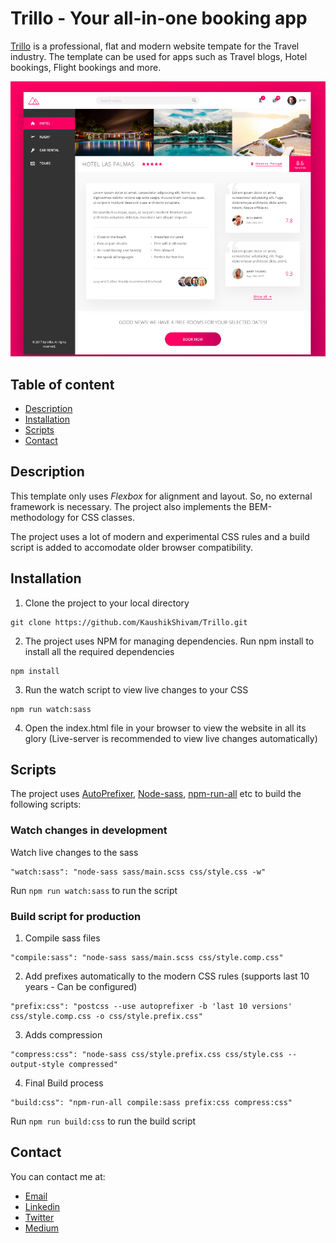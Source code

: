 # Trillo - Your all-in-one booking app


[Trillo](https://raw.githack.com/KaushikShivam/Trillo/master/index.html) is a professional, flat and modern website tempate for the Travel industry. The template can be used for apps such as Travel blogs, Hotel bookings, Flight bookings and more.

![Trillo Screenshot](img/SVG/screenshot.png)

## Table of content
- [Description](#description)
- [Installation](#installation)
- [Scripts](#scripts)
- [Contact](#contact)



## Description
This template only uses *Flexbox* for alignment and layout. So, no external framework is necessary. 
The project also implements the BEM-methodology for CSS classes. 

The project uses a lot of modern and experimental CSS rules and a build script is added to accomodate older browser compatibility.

## Installation

1. Clone the project to your local directory
```
git clone https://github.com/KaushikShivam/Trillo.git
```

2. The project uses NPM for managing dependencies. Run npm install to install all the required dependencies
```
npm install
```
3. Run the watch script to view live changes to your CSS
```
npm run watch:sass
```
4. Open the index.html file in your browser to view the website in all its glory (Live-server is recommended to view live changes automatically)


## Scripts
The project uses [AutoPrefixer](https://github.com/postcss/autoprefixer), [Node-sass](https://github.com/sass/node-sass), [npm-run-all](https://www.npmjs.com/package/npm-run-all) etc to build the following scripts:

### Watch changes in development
Watch live changes to the sass
```
"watch:sass": "node-sass sass/main.scss css/style.css -w"
```
Run ```npm run watch:sass``` to run the script

### Build script for production

1. Compile sass files
```
"compile:sass": "node-sass sass/main.scss css/style.comp.css"
```

2. Add prefixes automatically to the modern CSS rules (supports last 10 years - Can be configured)
```
"prefix:css": "postcss --use autoprefixer -b 'last 10 versions' css/style.comp.css -o css/style.prefix.css"
```

3. Adds compression
```
"compress:css": "node-sass css/style.prefix.css css/style.css --output-style compressed"
```
4. Final Build process
```
"build:css": "npm-run-all compile:sass prefix:css compress:css"
```

Run ```npm run build:css``` to run the build script

## Contact
You can contact me at:
- [Email](shivamkaushikofficial@gmail.com)
- [Linkedin](https://www.linkedin.com/in/shivam-kaushik-bb8162102/)
- [Twitter](https://twitter.com/kShivamDev)
- [Medium](https://medium.com/@shivamkaushikofficial)

